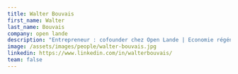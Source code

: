 ```yaml
---
title: Walter Bouvais
first_name: Walter
last_name: Bouvais
company: open lande
description: "Entrepreneur : cofounder chez Open Lande | Economie régénérative | Auteur, conférencier, TedX Speaker"
image: /assets/images/people/walter-bouvais.jpg
linkedin: https://www.linkedin.com/in/walterbouvais/
team: false
---
```

